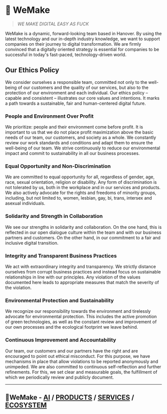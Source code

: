 # 💙 WeMake

>*WE MAKE DIGITAL EASY AS FUCK*

WeMake is a dynamic, forward-looking team based in Hanover. By using the latest technology and our in-depth industry knowledge, we want to support companies on their journey to digital transformation. We are firmly convinced that a digitally oriented strategy is essential for companies to be successful in today's fast-paced, technology-driven world.

## Our Ethics Policy

We consider ourselves a responsible team, committed not only to the well-being of our customers and the quality of our services, but also to the protection of our environment and each individual. Our ethics policy – capable and consistent – illustrates our core values and intentions. It marks a path towards a sustainable, fair and human-centered digital future.

### People and Environment Over Profit

We prioritize: people and their environment come before profit. It is important to us that we do not place profit maximization above the basic needs of our team, our customers, and society as a whole. We constantly review our work standards and conditions and adapt them to ensure the well-being of our team. We strive continuously to reduce our environmental impact and commit to sustainability in
all our business processes.

### Equal Opportunity and Non-Discrimination

We are committed to equal opportunity for all, regardless of gender, age, race, sexual orientation, religion or disability. Any form of discrimination is not tolerated by us, both in the workplace and in our services and products. We also actively advocate for the rights and freedoms of minority groups, including, but not limited to, women, lesbian, gay, bi, trans, intersex and asexual individuals.

### Solidarity and Strength in Collaboration

We see our strengths in solidarity and collaboration. On the one hand, this is reflected in our open dialogue culture within the team and with our business partners and customers. On the other hand, in our commitment to a fair and inclusive digital transition.

### Integrity and Transparent Business Practices

We act with extraordinary integrity and transparency. We strictly distance ourselves from corrupt business practices and instead focus on sustainable relationships in line with our principles. Any violation of the values documented here leads to appropriate measures that match the severity of the violation.

### Environmental Protection and Sustainability

We recognize our responsibility towards the environment and tirelessly advocate for environmental protection. This includes the active promotion of green technologies, as well as the constant review and improvement of our own processes and the ecological footprint we leave behind.

### Continuous Improvement and Accountability

Our team, our customers and our partners have the right and are encouraged to point out ethical misconduct. For this purpose, we have mechanisms in place that allow violations to be reported anonymously and unimpeded. We are also committed to continuous self-reflection and further refinements. For this, we set clear and measurable goals, the fulfillment of which we periodically review and publicly
document.

---

## 💙WeMake - [AI](profile/AI.md) / [PRODUCTS](profile/PRODUCTS.md) / [SERVICES](profile/SERVICES.md) / [ECOSYSTEM](profile/ECOSYSTEM.md)

